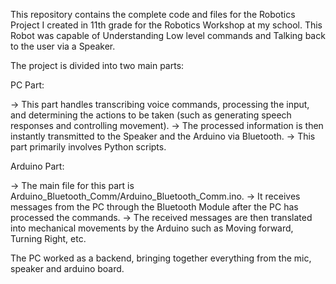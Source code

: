 This repository contains the complete code and files for the Robotics Project I created in 11th grade for the Robotics Workshop at my school.
This Robot was capable of Understanding Low level commands and Talking back to the user via a Speaker.

The project is divided into two main parts:

PC Part:

-> This part handles transcribing voice commands, processing the input, and determining the actions to be taken (such as generating speech responses and controlling movement).
-> The processed information is then instantly transmitted to the Speaker and the Arduino via Bluetooth.
-> This part primarily involves Python scripts.


Arduino Part:

-> The main file for this part is Arduino_Bluetooth_Comm/Arduino_Bluetooth_Comm.ino.
-> It receives messages from the PC through the Bluetooth Module after the PC has processed the commands.
-> The received messages are then translated into mechanical movements by the Arduino such as Moving forward, Turning Right, etc.

The PC worked as a backend, bringing together everything from the mic, speaker and arduino board.
